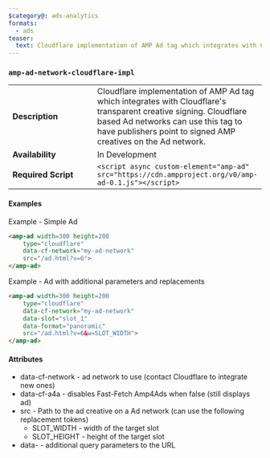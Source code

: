```yaml
---
$category@: ads-analytics
formats:
  - ads
teaser:
  text: Cloudflare implementation of AMP Ad tag which integrates with Cloudflare's transparent creative signing.
---
```

<!---
Copyright 2016 Cloudflare. All Rights Reserved.

Licensed under the Apache License, Version 2.0 (the "License");
you may not use this file except in compliance with the License.
You may obtain a copy of the License at

      http://www.apache.org/licenses/LICENSE-2.0

Unless required by applicable law or agreed to in writing, software
distributed under the License is distributed on an "AS-IS" BASIS,
WITHOUT WARRANTIES OR CONDITIONS OF ANY KIND, either express or implied.
See the License for the specific language governing permissions and
limitations under the License.
-->

### <a name="amp-ad-network-cloudflare-impl"></a> `amp-ad-network-cloudflare-impl`

<table>
  <tr>
    <td width="40%"><strong>Description</strong></td>
    <td>Cloudflare implementation of AMP Ad tag which integrates with
    Cloudflare's transparent creative signing.  Cloudflare based Ad networks
    can use this tag to have publishers point to signed AMP creatives on the
    Ad network.
    </td>
  </tr>
  <tr>
    <td width="40%"><strong>Availability</strong></td>
    <td>In Development</td>
  </tr>
  <tr>
    <td width="40%"><strong>Required Script</strong></td>
    <td><code>&lt;script async custom-element="amp-ad" src="https://cdn.ampproject.org/v0/amp-ad-0.1.js">&lt;/script></code></td>
  </tr>
</table>

#### Examples
Example - Simple Ad
```html
<amp-ad width=300 height=200
    type="cloudflare"
    data-cf-network="my-ad-network"
    src="/ad.html?v=6">
</amp-ad>
```

Example - Ad with additional parameters and replacements
```html
<amp-ad width=300 height=200
    type="cloudflare"
    data-cf-network="my-ad-network"
    data-slot="slot_1"
    data-format="panoramic"
    src="/ad.html?v=6&w=SLOT_WIDTH">
</amp-ad>
```

#### Attributes

* data-cf-network - ad network to use (contact Cloudflare to integrate new ones)
* data-cf-a4a - disables Fast-Fetch Amp4Ads when false (still displays ad)
* src - Path to the ad creative on a Ad network (can use the following replacement tokens)
  * SLOT_WIDTH - width of the target slot
  * SLOT_HEIGHT - height of the target slot
* data-<param> - additional query parameters to the URL
